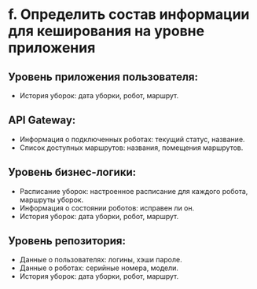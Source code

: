 # f. Определить состав информации для кеширования на уровне приложения
## Уровень приложения пользователя:
* История уборок: дата уборки, робот, маршрут.

## API Gateway:
* Информация о подключенных роботах: текущий статус, название.
* Список доступных маршрутов: названия, помещения маршрутов.

## Уровень бизнес-логики:
* Расписание уборок: настроенное расписание для каждого робота, маршруты уборок.
* Информация о состоянии роботов: исправен ли он.
* История уборок: дата уборки, робот, маршрут.

## Уровень репозитория:
* Данные о пользователях: логины, хэши пароле.
* Данные о роботах: серийные номера, модели.
* История уборок: дата уборки, робот, маршрут.
